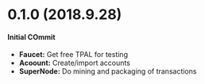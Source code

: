 # 0.1.0 (2018.9.28)

#### Initial COmmit

- **Faucet:** Get free TPAL for testing
- **Acoount:** Create/import accounts
- **SuperNode:** Do mining and packaging of transactions

